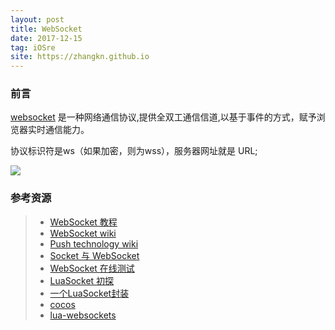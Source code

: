 ```yaml
---
layout: post
title: WebSocket
date: 2017-12-15
tag: iOSre
site: https://zhangkn.github.io
---
```


### 前言

[websocket](http://websocket.org/) 是一种网络通信协议,提供全双工通信信道,以基于事件的方式，赋予浏览器实时通信能力。

协议标识符是ws（如果加密，则为wss），服务器网址就是 URL;

![](/images/posts/{{page.title}}/ws.jpg)




### 参考资源

>* [WebSocket 教程](http://www.ruanyifeng.com/blog/2017/05/websocket.html?utm_source=tuicool&utm_medium=referral)
>* [WebSocket wiki](https://en.wikipedia.org/wiki/WebSocket)
>* [Push technology wiki](https://en.wikipedia.org/wiki/Push_technology)
>* [Socket 与 WebSocket](https://blog.zengrong.net/post/2199.html)
>* [WebSocket 在线测试](http://www.blue-zero.com/WebSocket/)
>* [LuaSocket 初探](http://www.photoneray.com/luasocket/)
>* [一个LuaSocket封装](https://blog.zengrong.net/post/1980.html)
>* [cocos](http://forum.cocos.com/)
>* [lua-websockets](https://luarocks.org/modules/lipp/lua-websockets)
